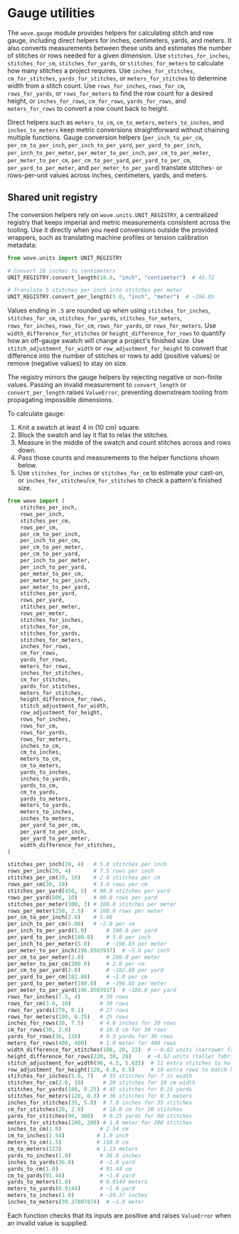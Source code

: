 # Gauge utilities

The `wove.gauge` module provides helpers for calculating stitch and row gauge,
including direct helpers for inches, centimeters, yards, and meters. It also
converts measurements between these units and estimates the number of stitches
or rows needed for a given dimension. Use
`stitches_for_inches`, `stitches_for_cm`, `stitches_for_yards`, or
`stitches_for_meters` to calculate how many stitches a project requires. Use
`inches_for_stitches`, `cm_for_stitches`, `yards_for_stitches`, or
`meters_for_stitches` to determine width from a stitch count. Use
`rows_for_inches`, `rows_for_cm`, `rows_for_yards`, or `rows_for_meters` to find
the row count for a desired height, or `inches_for_rows`, `cm_for_rows`,
`yards_for_rows`, and `meters_for_rows` to convert a row count back to height.

Direct helpers such as `meters_to_cm`, `cm_to_meters`, `meters_to_inches`, and
`inches_to_meters` keep metric conversions straightforward without chaining
multiple functions. Gauge conversion helpers (`per_inch_to_per_cm`,
`per_cm_to_per_inch`, `per_inch_to_per_yard`, `per_yard_to_per_inch`,
`per_inch_to_per_meter`, `per_meter_to_per_inch`, `per_cm_to_per_meter`,
`per_meter_to_per_cm`, `per_cm_to_per_yard`, `per_yard_to_per_cm`,
`per_yard_to_per_meter`, and `per_meter_to_per_yard`) translate stitches- or
rows-per-unit values across inches, centimeters, yards, and meters.

## Shared unit registry

The conversion helpers rely on `wove.units.UNIT_REGISTRY`, a centralized
registry that keeps imperial and metric measurements consistent across the
tooling. Use it directly when you need conversions outside the provided
wrappers, such as translating machine profiles or tension calibration metadata:

```python
from wove.units import UNIT_REGISTRY

# Convert 18 inches to centimeters
UNIT_REGISTRY.convert_length(18.0, "inch", "centimeter")  # 45.72

# Translate 5 stitches per inch into stitches per meter
UNIT_REGISTRY.convert_per_length(5.0, "inch", "meter")  # ~196.85
```

Values ending in `.5` are rounded up when using `stitches_for_inches`,
`stitches_for_cm`, `stitches_for_yards`, `stitches_for_meters`,
`rows_for_inches`, `rows_for_cm`, `rows_for_yards`, or `rows_for_meters`.
Use `width_difference_for_stitches` or `height_difference_for_rows` to
quantify how an off-gauge swatch will change a project's finished size.
Use `stitch_adjustment_for_width` or `row_adjustment_for_height` to convert
that difference into the number of stitches or rows to add (positive values)
or remove (negative values) to stay on size.

The registry mirrors the gauge helpers by rejecting negative or non-finite
values. Passing an invalid measurement to `convert_length` or
`convert_per_length` raises `ValueError`, preventing downstream tooling from
propagating impossible dimensions.

To calculate gauge:

1. Knit a swatch at least 4 in (10 cm) square.
2. Block the swatch and lay it flat to relax the stitches.
3. Measure in the middle of the swatch and count stitches across and rows down.
4. Pass those counts and measurements to the helper functions shown below.
5. Use `stitches_for_inches` or `stitches_for_cm` to estimate your cast-on, or
   `inches_for_stitches`/`cm_for_stitches` to check a pattern's finished size.

```python
from wove import (
    stitches_per_inch,
    rows_per_inch,
    stitches_per_cm,
    rows_per_cm,
    per_cm_to_per_inch,
    per_inch_to_per_cm,
    per_cm_to_per_meter,
    per_cm_to_per_yard,
    per_inch_to_per_meter,
    per_inch_to_per_yard,
    per_meter_to_per_cm,
    per_meter_to_per_inch,
    per_meter_to_per_yard,
    stitches_per_yard,
    rows_per_yard,
    stitches_per_meter,
    rows_per_meter,
    stitches_for_inches,
    stitches_for_cm,
    stitches_for_yards,
    stitches_for_meters,
    inches_for_rows,
    cm_for_rows,
    yards_for_rows,
    meters_for_rows,
    inches_for_stitches,
    cm_for_stitches,
    yards_for_stitches,
    meters_for_stitches,
    height_difference_for_rows,
    stitch_adjustment_for_width,
    row_adjustment_for_height,
    rows_for_inches,
    rows_for_cm,
    rows_for_yards,
    rows_for_meters,
    inches_to_cm,
    cm_to_inches,
    meters_to_cm,
    cm_to_meters,
    yards_to_inches,
    inches_to_yards,
    yards_to_cm,
    cm_to_yards,
    yards_to_meters,
    meters_to_yards,
    meters_to_inches,
    inches_to_meters,
    per_yard_to_per_cm,
    per_yard_to_per_inch,
    per_yard_to_per_meter,
    width_difference_for_stitches,
)

stitches_per_inch(20, 4)   # 5.0 stitches per inch
rows_per_inch(30, 4)       # 7.5 rows per inch
stitches_per_cm(20, 10)    # 2.0 stitches per cm
rows_per_cm(30, 10)        # 3.0 rows per cm
stitches_per_yard(450, 5)  # 90.0 stitches per yard
rows_per_yard(800, 10)     # 80.0 rows per yard
stitches_per_meter(300, 3) # 100.0 stitches per meter
rows_per_meter(250, 2.5)   # 100.0 rows per meter
per_cm_to_per_inch(2.0)    # 5.08
per_inch_to_per_cm(5.08)   # ~2.0 per cm
per_inch_to_per_yard(5.0)      # 180.0 per yard
per_yard_to_per_inch(180.0)    # 5.0 per inch
per_inch_to_per_meter(5.0)     # ~196.85 per meter
per_meter_to_per_inch(196.8503937)  # ~5.0 per inch
per_cm_to_per_meter(2.0)       # 200.0 per meter
per_meter_to_per_cm(200.0)     # 2.0 per cm
per_cm_to_per_yard(2.0)        # ~182.88 per yard
per_yard_to_per_cm(182.88)     # ~2.0 per cm
per_yard_to_per_meter(180.0)   # ~196.85 per meter
per_meter_to_per_yard(196.8503937)  # ~180.0 per yard
rows_for_inches(7.5, 4)      # 30 rows
rows_for_cm(3.0, 10)         # 30 rows
rows_for_yards(270, 0.1)     # 27 rows
rows_for_meters(100, 0.25)   # 25 rows
inches_for_rows(30, 7.5)     # 4.0 inches for 30 rows
cm_for_rows(30, 3.0)         # 10.0 cm for 30 rows
yards_for_rows(36, 120)      # 0.3 yards for 36 rows
meters_for_rows(400, 400)    # 1.0 meter for 400 rows
width_difference_for_stitches(180, 20, 22)  # ~-0.82 units (narrower fabric)
height_difference_for_rows(220, 30, 28)     # ~0.52 units (taller fabric)
stitch_adjustment_for_width(90, 4.5, 5.025)  # 11 extra stitches to hold width
row_adjustment_for_height(120, 6.0, 6.5)     # 10 extra rows to match height
stitches_for_inches(5.0, 7)   # 35 stitches for 7 in width
stitches_for_cm(2.0, 10)      # 20 stitches for 10 cm width
stitches_for_yards(180, 0.25) # 45 stitches for 0.25 yards
stitches_for_meters(120, 0.3) # 36 stitches for 0.3 meters
inches_for_stitches(35, 5.0)  # 7.0 inches for 35 stitches
cm_for_stitches(20, 2.0)      # 10.0 cm for 20 stitches
yards_for_stitches(90, 360)   # 0.25 yards for 90 stitches
meters_for_stitches(200, 200) # 1.0 meter for 200 stitches
inches_to_cm(1.0)            # 2.54 cm
cm_to_inches(2.54)          # 1.0 inch
meters_to_cm(1.5)           # 150.0 cm
cm_to_meters(123)           # 1.23 meters
yards_to_inches(1.0)         # 36.0 inches
inches_to_yards(36.0)        # ~1.0 yard
yards_to_cm(1.0)             # 91.44 cm
cm_to_yards(91.44)           # ~1.0 yard
yards_to_meters(1.0)         # 0.9144 meters
meters_to_yards(0.9144)      # ~1.0 yard
meters_to_inches(1.0)        # ~39.37 inches
inches_to_meters(39.37007874)  # ~1.0 meter
```

Each function checks that its inputs are positive and raises `ValueError`
when an invalid value is supplied.
